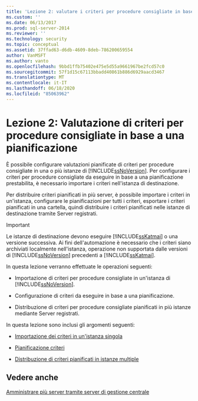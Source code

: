 ```yaml
---
title: 'Lezione 2: valutare i criteri per procedure consigliate in base a una pianificazione | Microsoft Docs'
ms.custom: ''
ms.date: 06/13/2017
ms.prod: sql-server-2014
ms.reviewer: ''
ms.technology: security
ms.topic: conceptual
ms.assetid: 37ffad63-d6db-4609-8deb-786200659554
author: VanMSFT
ms.author: vanto
ms.openlocfilehash: 9bbd1ffb75402e475e5d55a9661967be2fcd57c0
ms.sourcegitcommit: 57f1d15c67113bbadd40861b886d6929aacd3467
ms.translationtype: MT
ms.contentlocale: it-IT
ms.lasthandoff: 06/18/2020
ms.locfileid: "85063962"
---
```

# <a name="lesson-2-evaluate-best-practices-policies-on-a-scheduled-basis"></a>Lezione 2: Valutazione di criteri per procedure consigliate in base a una pianificazione
  È possibile configurare valutazioni pianificate di criteri per procedure consigliate in una o più istanze di [!INCLUDE[ssNoVersion](../includes/ssnoversion-md.md)]. Per configurare i criteri per procedure consigliate da eseguire in base a una pianificazione prestabilita, è necessario importare i criteri nell'istanza di destinazione.  
  
 Per distribuire criteri pianificati in più server, è possibile importare i criteri in un'istanza, configurare le pianificazioni per tutti i criteri, esportare i criteri pianificati in una cartella, quindi distribuire i criteri pianificati nelle istanze di destinazione tramite Server registrati.  
  
> [!IMPORTANT]  
>  Le istanze di destinazione devono eseguire [!INCLUDE[ssKatmai](../includes/sskatmai-md.md)] o una versione successiva. Ai fini dell'automazione è necessario che i criteri siano archiviati localmente nell'istanza, operazione non supportata dalle versioni di [!INCLUDE[ssNoVersion](../includes/ssnoversion-md.md)] precedenti a [!INCLUDE[ssKatmai](../includes/sskatmai-md.md)].  
  
 In questa lezione verranno effettuate le operazioni seguenti:  
  
-   Importazione di criteri per procedure consigliate in un'istanza di [!INCLUDE[ssNoVersion](../includes/ssnoversion-md.md)].  
  
-   Configurazione di criteri da eseguire in base a una pianificazione.  
  
-   Distribuzione di criteri per procedure consigliate pianificati in più istanze mediante Server registrati.  
  
 In questa lezione sono inclusi gli argomenti seguenti:  
  
-   [Importazione dei criteri in un'istanza singola](../../2014/tutorials/import-the-policies-to-a-single-instance.md)  
  
-   [Pianificazione criteri](../../2014/tutorials/schedule-the-policies.md)  
  
-   [Distribuzione di criteri pianificati in istanze multiple](../../2014/tutorials/deploy-scheduled-policies-to-multiple-instances.md)  
  
## <a name="see-also"></a>Vedere anche  
 [Amministrare più server tramite server di gestione centrale](../relational-databases/administer-multiple-servers-using-central-management-servers.md)  
  
  
